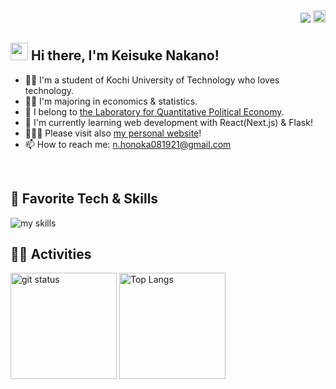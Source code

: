 <div align="right">
  <img src="https://komarev.com/ghpvc/?username=honocat" />
  <a href="https://qiita.com/Honoka-Nakano">
    <img height="20" src="https://qiita-badge.apiapi.app/s/honocat/posts.svg" />
  </a>
</div>

## <img src="https://media.giphy.com/media/hvRJCLFzcasrR4ia7z/giphy.gif" width="28"> Hi there, I&apos;m Keisuke Nakano!

- 🧑‍💻 I&apos;m a student of Kochi University of Technology who loves technology.
- 🧑‍🎓 I&apos;m majoring in economics & statistics.
- 🥼 I belong to [the Laboratory for Quantitative Political Economy](https://github.com/qpe-kut/).
- 🌱 I&apos;m currently learning web development with React(Next.js) & Flask!
- 🏃‍♂️‍➡️ Please visit also [my personal website](https://honocat.github.io/)!
- 📫 How to reach me: n.honoka081921@gmail.com
<br>

## 🌱 Favorite Tech & Skills
<img alt="my skills" src="https://skillicons.dev/icons?theme=dark&perline=5&i=ts,py,next,flask,r,git,github,vscode,neovim" />
<br>

## 🏃‍♀️ Activities
<div align="left" style='flex;'> 
  <img alt="git status" height="170px" src="https://github-readme-stats.vercel.app/api?username=honocat&theme=react&layout=compact" />
  <img alt="Top Langs" height="170px" src="https://github-readme-stats.vercel.app/api/top-langs/?username=honocat&theme=react&layout=compact" />
</div>
